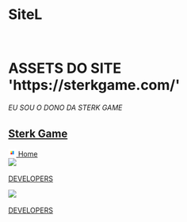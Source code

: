 # SiteL 
<br>
<h1>ASSETS DO SITE 'https://sterkgame.com/' </h1>
<h6>EU SOU O DONO DA STERK GAME</h6>
<a href="http://sterkgame.com/">
  <h2>Sterk Game</h2>
</a>

<div>
<a href='https://dev.SSS.com'>
  <img src='s/desktop/D1/img/favicon-16x16.png'>
  Home
  </a>
</div>
<a href='[https://dev.SSS.com](https://dev.sterkgame.com)'>

  <img src='s/desktop/developers/images/favicon-16x16.png'>

  DEVELOPERS

  </a>

</div>

<a href='https://dev.sterkgame.com'>

  <img src='s/desktop/developers/images/favicon-16x16.png'>

  DEVELOPERS

  </a>

</div>


